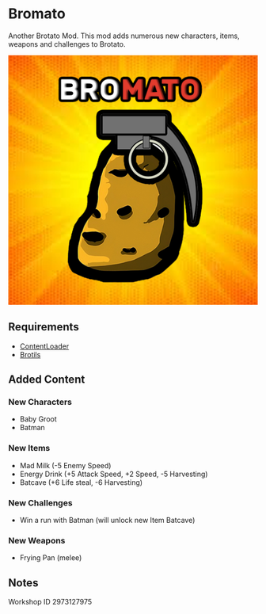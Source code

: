 # Bromato
Another Brotato Mod. This mod adds numerous new characters, items, weapons and challenges to Brotato.

![screenshot](.docs/bromato_steam_workshop_logo.png)

## Requirements
* [ContentLoader](https://github.com/BrotatoMods/Brotato-ContentLoader/)
* [Brotils](https://github.com/BrotatoMods/Brotato-Brotils/)

## Added Content
### New Characters
* Baby Groot
* Batman

### New Items
* Mad Milk (-5 Enemy Speed)
* Energy Drink (+5 Attack Speed, +2 Speed, -5 Harvesting)
* Batcave (+6 Life steal, -6 Harvesting)

### New Challenges
* Win a run with Batman (will unlock new Item Batcave)

### New Weapons
* Frying Pan (melee)

 ## Notes
 Workshop ID 2973127975
